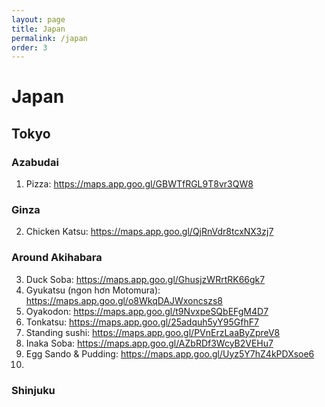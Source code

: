 ```yaml
---
layout: page
title: Japan
permalink: /japan
order: 3
---
```


# Japan
## Tokyo
### Azabudai
1. Pizza: https://maps.app.goo.gl/GBWTfRGL9T8vr3QW8
### Ginza
2. Chicken Katsu: https://maps.app.goo.gl/QjRnVdr8tcxNX3zj7
### Around Akihabara
3. Duck Soba: https://maps.app.goo.gl/GhusjzWRrtRK66gk7
4. Gyukatsu (ngon hơn Motomura): https://maps.app.goo.gl/o8WkqDAJWxoncszs8
5. Oyakodon: https://maps.app.goo.gl/t9NvxpeSQbEFgM4D7
6. Tonkatsu: https://maps.app.goo.gl/25adquh5yY95GfhF7
7. Standing sushi: https://maps.app.goo.gl/PVnErzLaaByZpreV8
8. Inaka Soba: https://maps.app.goo.gl/AZbRDf3WcyB2VEHu7
9. Egg Sando & Pudding: https://maps.app.goo.gl/Uyz5Y7hZ4kPDXsoe6
10. 
### Shinjuku
